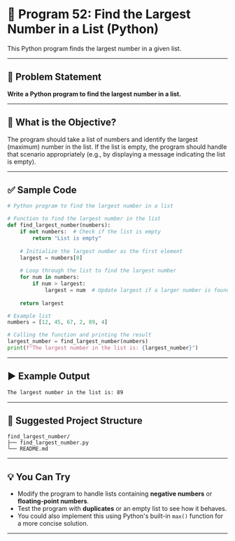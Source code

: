 
# 📝 Program 52: Find the Largest Number in a List (Python)

This Python program finds the largest number in a given list.

---

## 📌 Problem Statement

**Write a Python program to find the largest number in a list.**

---

## 🔢 What is the Objective?

The program should take a list of numbers and identify the largest (maximum) number in the list. If the list is empty, the program should handle that scenario appropriately (e.g., by displaying a message indicating the list is empty).

---

## ✅ Sample Code

```python
# Python program to find the largest number in a list

# Function to find the largest number in the list
def find_largest_number(numbers):
    if not numbers:  # Check if the list is empty
        return "List is empty"
    
    # Initialize the largest number as the first element
    largest = numbers[0]
    
    # Loop through the list to find the largest number
    for num in numbers:
        if num > largest:
            largest = num  # Update largest if a larger number is found
    
    return largest

# Example list
numbers = [12, 45, 67, 2, 89, 4]

# Calling the function and printing the result
largest_number = find_largest_number(numbers)
print(f"The largest number in the list is: {largest_number}")
```

---

## ▶️ Example Output

```bash
The largest number in the list is: 89
```

---

## 📁 Suggested Project Structure

```
find_largest_number/
├── find_largest_number.py
└── README.md
```

---

## 💡 You Can Try

- Modify the program to handle lists containing **negative numbers** or **floating-point numbers**.
- Test the program with **duplicates** or an empty list to see how it behaves.
- You could also implement this using Python's built-in `max()` function for a more concise solution.

---
